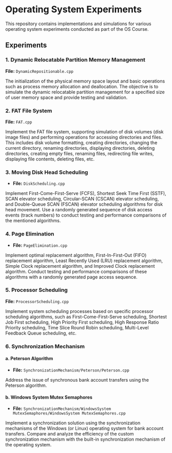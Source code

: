 # Operating System Experiments

This repository contains implementations and simulations for various operating system experiments conducted as part of the OS Course.

## Experiments

### 1. Dynamic Relocatable Partition Memory Management

**File:** `DynamicRepositionable.cpp`

The initialization of the physical memory space layout and basic operations such as process memory allocation and deallocation. The objective is to simulate the dynamic relocatable partition management for a specified size of user memory space and provide testing and validation.

### 2. FAT File System

**File:** `FAT.cpp`

Implement the FAT file system, supporting simulation of disk volumes (disk image files) and performing operations for accessing directories and files. This includes disk volume formatting, creating directories, changing the current directory, renaming directories, displaying directories, deleting directories, creating empty files, renaming files, redirecting file writes, displaying file contents, deleting files, etc.
### 3. Moving Disk Head Scheduling

- **File:** `DiskScheduling.cpp`

Implement First-Come-First-Serve (FCFS), Shortest Seek Time First (SSTF), SCAN elevator scheduling, Circular-SCAN (CSCAN) elevator scheduling, and Double-Queue SCAN (FSCAN) elevator scheduling algorithms for disk head movement. Use a randomly generated sequence of disk access events (track numbers) to conduct testing and performance comparisons of the mentioned algorithms.

### 4. Page Elimination

- **File:** `PageElimination.cpp`

Implement optimal replacement algorithm, First-In-First-Out (FIFO) replacement algorithm, Least Recently Used (LRU) replacement algorithm, Simple Clock replacement algorithm, and Improved Clock replacement algorithm. Conduct testing and performance comparisons of these algorithms with a randomly generated page access sequence.

### 5. Processor Scheduling

**File:** `ProcessorScheduling.cpp`

Implement system scheduling processes based on specific processor scheduling algorithms, such as First-Come-First-Serve scheduling, Shortest Job First scheduling, High Priority First scheduling, High Response Ratio Priority scheduling, Time Slice Round Robin scheduling, Multi-Level Feedback Queue scheduling, etc.

### 6. Synchronization Mechanism

#### a. Peterson Algorithm

- **File:** `SynchronizationMechanism/Peterson/Peterson.cpp`

Address the issue of synchronous bank account transfers using the Peterson algorithm.

#### b. Windows System Mutex Semaphores

- **File:** `SynchronizationMechanism/WindowsSystem MutexSemaphores/WindowsSystem MutexSemaphores.cpp`

Implement a synchronization solution using the synchronization mechanisms of the Windows (or Linux) operating system for bank account transfers. Compare and analyze the efficiency of the custom synchronization mechanism with the built-in synchronization mechanism of the operating system.
